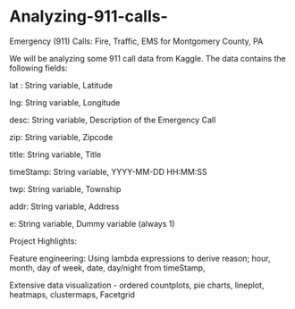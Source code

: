 # Analyzing-911-calls-
Emergency (911) Calls: Fire, Traffic, EMS for Montgomery County, PA

We will be analyzing some 911 call data from Kaggle. The data contains the following fields:

lat : String variable, Latitude

lng: String variable, Longitude

desc: String variable, Description of the Emergency Call

zip: String variable, Zipcode

title: String variable, Title

timeStamp: String variable, YYYY-MM-DD HH:MM:SS

twp: String variable, Township

addr: String variable, Address

e: String variable, Dummy variable (always 1)

Project Highlights:

Feature engineering: Using lambda expressions to derive reason; hour, month, day of week, date, day/night from timeStamp, 

Extensive data visualization - ordered countplots, pie charts, lineplot, heatmaps, clustermaps, Facetgrid
